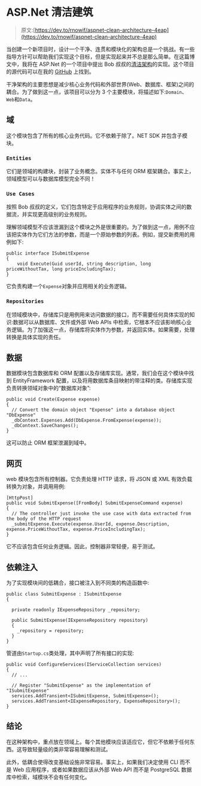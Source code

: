 # ASP.Net 清洁建筑

> 原文:[https://dev.to/rnowif/aspnet-clean-architecture-4eap](https://dev.to/rnowif/aspnet-clean-architecture-4eap)

当创建一个新项目时，设计一个干净、连贯和模块化的架构总是一个挑战。有一些指导方针可以帮助我们实现这个目标，但是实现起来并不总是那么简单。在这篇博文中，我将在 ASP.Net 的一个项目中提出 Bob 叔叔的[清洁架构](https://blog.cleancoder.com/uncle-bob/2012/08/13/the-clean-architecture.html)的实现。这个项目的源代码可以在我的 [GitHub](https://github.com/rnowif/Expenses) 上找到。

干净架构的主要思想是减少核心业务代码和外部世界(Web、数据库、框架)之间的耦合。为了做到这一点，该项目可以分为 3 个主要模块，将描述如下:`Domain`、`Web`和`Data`。

## 域

这个模块包含了所有的核心业务代码。它不依赖于除了。NET SDK 并包含子模块。

### `Entities`

它们是领域的构建块，封装了业务概念。实体不与任何 ORM 框架耦合。事实上，领域模型可以与数据库模型完全不同！

### `Use Cases`

按照 Bob 叔叔的定义，它们包含特定于应用程序的业务规则，协调实体之间的数据流，并实现更高级别的业务规则。

理解领域模型不应该泄漏到这个模块之外是很重要的。为了做到这一点，用例不应该把实体作为它们方法的参数，而是一个原始参数的列表。例如，提交新费用的用例如下:

```
public interface ISubmitExpense
{
    void Execute(Guid userId, string description, long priceWithoutTax, long priceIncludingTax);
} 
```

它负责构建一个`Expense`对象并应用相关的业务逻辑。

### `Repositories`

在领域模块中，存储库只是用例用来访问数据的接口，而不需要任何具体实现的知识:数据可以从数据库、文件或外部 Web APIs 中检索，它根本不应该影响核心业务逻辑。为了加强这一点，存储库将实体作为参数，并返回实体。如果需要，处理转换是具体实现的责任。

## 数据

数据模块包含数据库和 ORM 配置以及存储库实现。通常，我们会在这个模块中找到 EntityFramework 配置，以及将用数据库条目映射的带注释的类。存储库实现负责转换领域对象中的“数据库对象”:

```
public void Create(Expense expense)
{
  // Convert the domain object "Expense" into a database object "DbExpense"
  _dbContext.Expenses.Add(DbExpense.FromExpense(expense));
  _dbContext.SaveChanges();
} 
```

这可以防止 ORM 框架泄漏到域中。

## 网页

web 模块包含所有控制器。它负责处理 HTTP 请求，将 JSON 或 XML 有效负载转换为对象，并调用用例:

```
[HttpPost]
public void SubmitExpense([FromBody] SubmitExpenseCommand expense)
{
  // The controller just invoke the use case with data extracted from the body of the HTTP request
  _submitExpense.Execute(expense.UserId, expense.Description, expense.PriceWithoutTax, expense.PriceIncludingTax);
} 
```

它不应该包含任何业务逻辑。因此，控制器非常轻便，易于测试。

## 依赖注入

为了实现模块间的低耦合，接口被注入到不同类的构造函数中:

```
public class SubmitExpense : ISubmitExpense
{

  private readonly IExpenseRepository _repository;

  public SubmitExpense(IExpenseRepository repository)
  {
    _repository = repository;
  }
} 
```

管道由`Startup.cs`类处理，其中声明了所有接口的实现:

```
public void ConfigureServices(IServiceCollection services)
{
  // ...

  // Register "SubmitExpense" as the implementation of "ISubmitExpense"
  services.AddTransient<ISubmitExpense, SubmitExpense>();
  services.AddTransient<IExpenseRepository, ExpenseRepository>();
} 
```

## 结论

在这种架构中，重点放在领域上。每个其他模块应该适应它，但它不依赖于任何东西。这导致轻量级的类非常容易理解和测试。

此外，低耦合使得改变基础设施非常容易。事实上，如果我们决定使用 CLI 而不是 Web 应用程序，或者如果数据应该从外部 Web API 而不是 PostgreSQL 数据库中检索，域模块不会有任何变化。